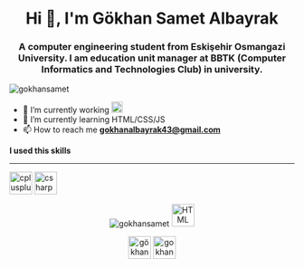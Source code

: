 <h1 align="center">Hi 👋, I'm Gökhan Samet Albayrak</h1>
<h3 align="center">A computer engineering student from Eskişehir Osmangazi University. I am education unit manager at BBTK (Computer Informatics and Technologies Club) in university.</h3>
<p align="left"> <img src="https://komarev.com/ghpvc/?username=gokhansamet" alt="gokhansamet" /> </p>

- 🔭 I’m currently working <img src="https://konpa.github.io/devicon/devicon.git/icons/csharp/csharp-original.svg" alt="csharp" width="20" height="20"/>
- 🌱 I’m currently learning HTML/CSS/JS
- 📫 How to reach me **gokhanalbayrak43@gmail.com**

<p align="left"><strong>I used this skills </strong><hr><img src="https://konpa.github.io/devicon/devicon.git/icons/cplusplus/cplusplus-original.svg" alt="cplusplus" width="40" height="40"/> <img src="https://konpa.github.io/devicon/devicon.git/icons/csharp/csharp-original.svg" alt="csharp" width="40" height="40"/></p><p align="center"> <img src="https://github-readme-stats.vercel.app/api?username=gokhansamet&show_icons=true" alt="gokhansamet" /> <img src="https://konpa.github.io/devicon/devicon.git/icons/css3/css3-original-wordmark.svg" width="40" height="40" alt="HTML"/> </p>

<p align="center">
<a href="https://www.linkedin.com/in/g%C3%B6khan-samet-albayrak-3b1229152/" target="blank"><img align="center" src="https://cdn.jsdelivr.net/npm/simple-icons@3.0.1/icons/linkedin.svg" alt="gökhan samet albayrak" height="40" width=40" /></a>
<a href="https://instagram.com/gokhansametalbayrak" target="blank"><img align="center" src="https://cdn.jsdelivr.net/npm/simple-icons@3.0.1/icons/instagram.svg" alt="gokhansametalbayrak" height="40" width="40" /></a>
</p>
